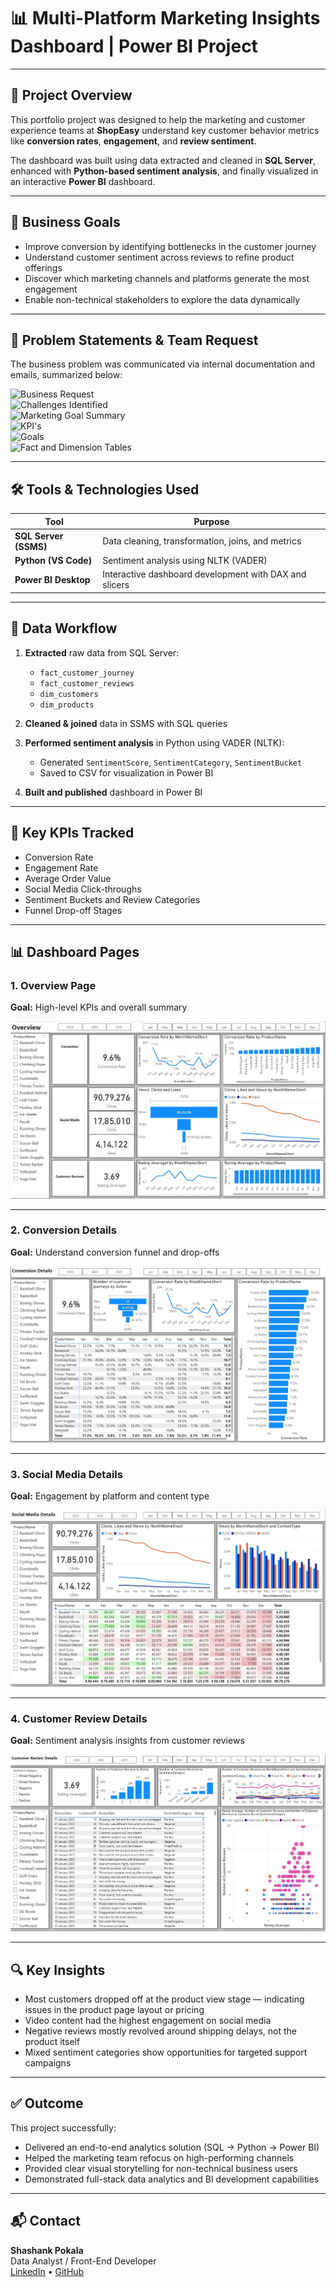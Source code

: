 # 📊 Multi-Platform Marketing Insights Dashboard | Power BI Project

---

## 🧠 Project Overview

This portfolio project was designed to help the marketing and customer experience teams at **ShopEasy** understand key customer behavior metrics like **conversion rates**, **engagement**, and **review sentiment**.

The dashboard was built using data extracted and cleaned in **SQL Server**, enhanced with **Python-based sentiment analysis**, and finally visualized in an interactive **Power BI** dashboard.

---

## 🎯 Business Goals

- Improve conversion by identifying bottlenecks in the customer journey  
- Understand customer sentiment across reviews to refine product offerings  
- Discover which marketing channels and platforms generate the most engagement  
- Enable non-technical stakeholders to explore the data dynamically  

---

## 🧩 Problem Statements & Team Request

The business problem was communicated via internal documentation and emails, summarized below:

![Business Request](Problem_Statements/1.Business_Request.jpg)  
![Challenges Identified](Problem_Statements/2.Challenges_Identified.jpg)  
![Marketing Goal Summary](Problem_Statements/3.Marketing_Goal_Summary.jpg)  
![KPI's](Problem_Statements/4.KPI'S.jpg)  
![Goals](Problem_Statements/5.Goals.jpg)  
![Fact and Dimension Tables](Problem_Statements/6.Fact_and_Dimension_Tables.jpg)  

---

## 🛠 Tools & Technologies Used

| Tool                | Purpose                                                        |
|---------------------|----------------------------------------------------------------|
| **SQL Server (SSMS)** | Data cleaning, transformation, joins, and metrics             |
| **Python (VS Code)**  | Sentiment analysis using NLTK (VADER)                         |
| **Power BI Desktop**  | Interactive dashboard development with DAX and slicers        |

---

## 📁 Data Workflow

1. **Extracted** raw data from SQL Server:
   - `fact_customer_journey`
   - `fact_customer_reviews`
   - `dim_customers`
   - `dim_products`

2. **Cleaned & joined** data in SSMS with SQL queries

3. **Performed sentiment analysis** in Python using VADER (NLTK):
   - Generated `SentimentScore`, `SentimentCategory`, `SentimentBucket`
   - Saved to CSV for visualization in Power BI

4. **Built and published** dashboard in Power BI

---

## 🧮 Key KPIs Tracked

- Conversion Rate  
- Engagement Rate  
- Average Order Value  
- Social Media Click-throughs  
- Sentiment Buckets and Review Categories  
- Funnel Drop-off Stages  

---

## 📊 Dashboard Pages

### 1. **Overview Page**
**Goal:** High-level KPIs and overall summary

![Overview Page](Images/Overview_Page.jpg)

---

### 2. **Conversion Details**
**Goal:** Understand conversion funnel and drop-offs

![Conversion Details](Images/Conversion_Details.jpg)

---

### 3. **Social Media Details**
**Goal:** Engagement by platform and content type

![Social Media Details](Images/Social_Media_Details.jpg)

---

### 4. **Customer Review Details**
**Goal:** Sentiment analysis insights from customer reviews

![Customer Review Details](Images/Customer_Review_Details.jpg)

---

## 🔍 Key Insights

- Most customers dropped off at the product view stage — indicating issues in the product page layout or pricing  
- Video content had the highest engagement on social media  
- Negative reviews mostly revolved around shipping delays, not the product itself  
- Mixed sentiment categories show opportunities for targeted support campaigns  

---

## ✅ Outcome

This project successfully:

- Delivered an end-to-end analytics solution (SQL → Python → Power BI)  
- Helped the marketing team refocus on high-performing channels  
- Provided clear visual storytelling for non-technical business users  
- Demonstrated full-stack data analytics and BI development capabilities  

---

## 📬 Contact

**Shashank Pokala**  
Data Analyst / Front-End Developer  
[LinkedIn](https://www.linkedin.com/in/shashank-r-pokala/) • [GitHub](https://github.com/Sha1Pokala)
